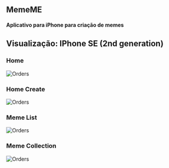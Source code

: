 ## MemeME

#### Aplicativo para iPhone para criação de memes

## Visualização: IPhone SE (2nd generation)

### Home

![Orders](https://raw.githubusercontent.com/fabianasd/MemeMe/master/MemeMe/Mememe2.0/ImagesApp/home.png)

### Home Create

![Orders](https://raw.githubusercontent.com/fabianasd/MemeMe/master/MemeMe/ImagesApp/memeCreate.png)

### Meme List

![Orders](https://raw.githubusercontent.com/fabianasd/MemeMe/master/MemeMe/ImagesApp/memeListII.png)

### Meme Collection

![Orders](https://raw.githubusercontent.com/fabianasd/MemeMe/master/MemeMe/ImagesApp/memeCollection.png)
